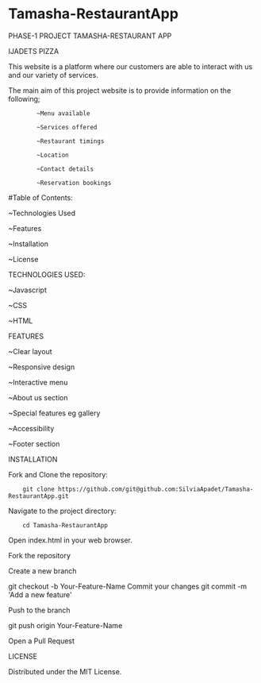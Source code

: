 # Tamasha-RestaurantApp
PHASE-1 PROJECT TAMASHA-RESTAURANT APP

IJADETS PIZZA

This website is a platform where our customers are able to interact with us and our variety of services.

The main aim of this project website is to provide information on the following;
            
            ~Menu available

            ~Services offered

            ~Restaurant timings

            ~Location

            ~Contact details

            ~Reservation bookings


#Table of Contents:


 ~Technologies Used

 ~Features

~Installation

~License


TECHNOLOGIES USED:

 ~Javascript

 ~CSS

 ~HTML


FEATURES

  ~Clear layout

  ~Responsive design

  ~Interactive menu

  ~About us section

  ~Special features eg gallery

  ~Accessibility

  ~Footer section


INSTALLATION

Fork and Clone the repository:

        git clone https://github.com/git@github.com:SilviaApadet/Tamasha-RestaurantApp.git

Navigate to the project directory:

        cd Tamasha-RestaurantApp

Open index.html in your web browser.

Fork the repository

Create a new branch

git checkout -b Your-Feature-Name Commit your changes git commit -m 'Add a new feature'

Push to the branch

git push origin Your-Feature-Name

Open a Pull Request

LICENSE

Distributed under the MIT License.
